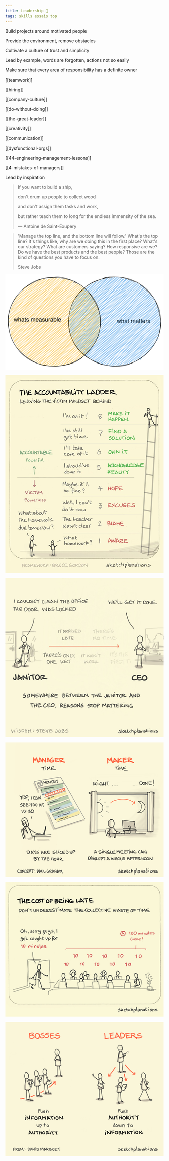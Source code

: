 ```yaml
---
title: Leadership 🌱
tags: skills essais top
---
```


Build projects around motivated people

Provide the environment, remove obstacles
 
Cultivate a culture of trust and simplicity 

Lead by example, words are forgotten, actions not so easily  

Make sure that every area of responsibility has a definite owner 

[[teamwork]]

[[hiring]]

[[company-culture]]

[[do-without-doing]]

[[the-great-leader]]

[[creativity]]

[[communication]]

[[dysfunctional-orgs]]

[[44-engineering-management-lessons]]

[[4-mistakes-of-managers]]

Lead by inspiration 

> If you want to build a ship, 
> 
> don't drum up people to collect wood 
> 
> and don't assign them tasks and work, 
> 
> but rather teach them to long for the endless immensity of the sea. 
> 
> — Antoine de Saint-Exupery


> 'Manage the top line, and the bottom line will follow.' What's the top line? It's things like, why are we doing this in the first place? What's our strategy? What are customers saying? How responsive are we? Do we have the best products and the best people? Those are the kind of questions you have to focus on. 
> 
> Steve Jobs


![](/static/drawings/matter-vs-measure.svg)

![](/static/img/accountability-ladder.jpeg)

![](/static/img/excuses.jpeg)

![](/static/img/maker-time.png)

![](/static/img/cost-of-tardiness.jpeg)

![](/static/img/boss-vs-leader.png)

